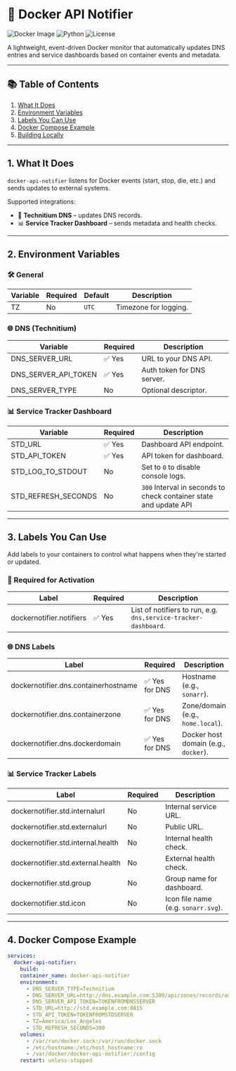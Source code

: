 # 🚀 Docker API Notifier

![Docker Image](https://img.shields.io/badge/docker-ready-blue?logo=docker)
![Python](https://img.shields.io/badge/python-3.11-blue?logo=python)
![License](https://img.shields.io/badge/license-MIT-green)

A lightweight, event-driven Docker monitor that automatically updates DNS entries and service dashboards based on container events and metadata.

---

## 📚 Table of Contents

1. [What It Does](#1-what-it-does)
2. [Environment Variables](#2-environment-variables)
3. [Labels You Can Use](#3-labels-you-can-use)
4. [Docker Compose Example](#4-docker-compose-example)
5. [Building Locally](#5-building-locally)

---

## 1. What It Does

`docker-api-notifier` listens for Docker events (start, stop, die, etc.) and sends updates to external systems.

Supported integrations:
- 🧭 **Technitium DNS** – updates DNS records.
- 📊 **Service Tracker Dashboard** – sends metadata and health checks.

---

## 2. Environment Variables

### 🛠 General

| Variable               | Required | Default | Description |
|------------------------|----------|---------|-------------|
| TZ                   | No       | `UTC`   | Timezone for logging. |

### 🌐 DNS (Technitium)

| Variable               | Required | Description |
|------------------------|----------|-------------|
| DNS_SERVER_URL       | ✅ Yes   | URL to your DNS API. |
| DNS_SERVER_API_TOKEN | ✅ Yes   | Auth token for DNS server. |
| DNS_SERVER_TYPE      | No       | Optional descriptor. |

### 📊 Service Tracker Dashboard

| Variable           | Required | Description |
|--------------------|----------|-------------|
| STD_URL          | ✅ Yes   | Dashboard API endpoint. |
| STD_API_TOKEN    | ✅ Yes   | API token for dashboard. |
| STD_LOG_TO_STDOUT| No       | Set to `0` to disable console logs. |
| STD_REFRESH_SECONDS  | No       | `300` Interval in seconds to check container state and update API |

---

## 3. Labels You Can Use

Add labels to your containers to control what happens when they're started or updated.

### 🔧 Required for Activation

| Label                         | Required | Description |
|------------------------------|----------|-------------|
| dockernotifier.notifiers   | ✅ Yes   | List of notifiers to run, e.g. `dns,service-tracker-dashboard`. |

### 🌐 DNS Labels

| Label                                  | Required | Description |
|----------------------------------------|----------|-------------|
| dockernotifier.dns.containerhostname | ✅ Yes for DNS | Hostname (e.g., `sonarr`). |
| dockernotifier.dns.containerzone     | ✅ Yes for DNS  | Zone/domain (e.g., `home.local`). |
| dockernotifier.dns.dockerdomain      | ✅ Yes for DNS  | Docker host domain (e.g., `docker`). |

### 📊 Service Tracker Labels

| Label                                   | Required | Description |
|----------------------------------------|----------|-------------|
| dockernotifier.std.internalurl       | No       | Internal service URL. |
| dockernotifier.std.externalurl       | No       | Public URL. |
| dockernotifier.std.internal.health   | No       | Internal health check. |
| dockernotifier.std.external.health   | No       | External health check. |
| dockernotifier.std.group             | No       | Group name for dashboard. |
| dockernotifier.std.icon              | No       | Icon file name (e.g. `sonarr.svg`). |

---

## 4. Docker Compose Example

```yaml
services:
  docker-api-notifier:
    build: .
    container_name: docker-api-notifier
    environment:
      - DNS_SERVER_TYPE=Technitium
      - DNS_SERVER_URL=http://dns.example.com:5380/api/zones/records/add
      - DNS_SERVER_API_TOKEN=TOKENFROMDNSSERVER
      - STD_URL=http://std.example.com:8815
      - STD_API_TOKEN=TOKENFROMSTDSERVER
      - TZ=America/Los_Angeles
      - STD_REFRESH_SECONDS=300 
    volumes:
      - /var/run/docker.sock:/var/run/docker.sock
      - /etc/hostname:/etc/host_hostname:ro
      - /var/docker/docker-api-notifier:/config
    restart: unless-stopped
